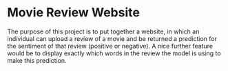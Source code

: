 # Movie Review Website

The purpose of this project is to put together a website, in which an individual can upload a review of a movie and be returned a prediction for the sentiment of that review (positive or negative). A nice further feature would be to display exactly which words in the review the model is using to make this prediction.
